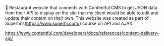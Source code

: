 

🚀 Restaurant website that connects with Contentful CMS to get JSON data from their API to display on the site that my client would be able to edit and update their content on their own. This website was created as part of Superhi's(https://www.superhi.com/) course on API and AJAX.

https://www.contentful.com/developers/docs/references/content-delivery-api/
